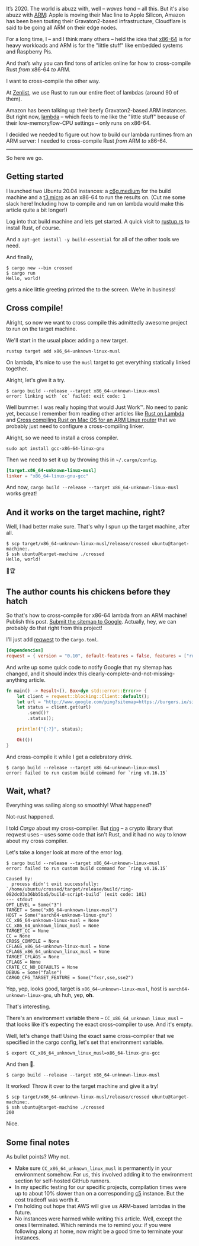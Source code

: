 It’s 2020. The world is abuzz with, well – _waves hand_ – all this. But it's
also abuzz with [ARM]: Apple is moving their Mac line to Apple Silicon, Amazon
has been been touting their Gravaton2-based infrastructure, Cloudflare is said
to be going all ARM on their edge nodes.

For a long time, I – and I think many others – held the idea that [x86-64] is
for heavy workloads and ARM is for the "little stuff" like embedded systems and
Raspberry Pis.

And that’s why you can find tons of articles online for how to cross-compile
Rust _from_ x86-64 _to_ ARM.

I want to cross-compile the other way.

At [Zenlist], we use Rust to run our entire fleet of lambdas (around 90 of
them).

Amazon has been talking up their beefy Gravaton2-based ARM instances. But right
now, [lambda] – which feels to me like the "little stuff" because of their
low-memory/low-CPU settings – only runs on x86-64.

I decided we needed to figure out how to build our lambda runtimes from an ARM
server: I needed to cross-compile Rust _from_ ARM _to_ x86-64.

---

So here we go.

## Getting started

I launched two Ubuntu 20.04 instances: a [c6g.medium][c6g] for the build
machine and a [t3.micro][t3] as an x86-64 to run the results on. (Cut me some
slack here! Including how to compile and run on lambda would make this article
quite a bit longer!)

Log into that build machine and lets get started. A quick visit to [rustup.rs]
to install Rust, of course.

And a `apt-get install -y build-essential` for all of the other tools we need.

And finally,

```
$ cargo new --bin crossed
$ cargo run
Hello, world!
```

gets a nice little greeting printed the to the screen. We're in business!

## Cross compile!

Alright, so now we want to cross compile this admittedly awesome project to run
on the target machine.

We'll start in the usual place: adding a new target.

```
rustup target add x86_64-unknown-linux-musl
```

On lambda, it's nice to use the `musl` target to get everything statically
linked together.

Alright, let's give it a try.

```
$ cargo build --release --target x86_64-unknown-linux-musl
error: linking with `cc` failed: exit code: 1
```

Well bummer. I was really hoping that would Just Work™. No need to panic yet,
because I remember from reading other articles like [Rust on
Lambda][cross-compile-lambda] and [Cross compiling Rust on Mac OS for an ARM
Linux router][cross-compile-linux] that we probably just need to configure a
cross-compiling linker.

Alright, so we need to install a cross compiler.

```
sudo apt install gcc-x86-64-linux-gnu
```

Then we need to set it up by throwing this in `~/.cargo/config`.

```toml
[target.x86_64-unknown-linux-musl]
linker = "x86_64-linux-gnu-gcc"
```

And now, `cargo build --release --target x86_64-unknown-linux-musl` works
great!

## And it works on the target machine, right?

Well, I had better make sure. That's why I spun up the target machine, after
all.

```
$ scp target/x86_64-unknown-linux-musl/release/crossed ubuntu@target-machine:.
$ ssh ubuntu@target-machine ./crossed
Hello, world!
```

🎉🏆

## The author counts his chickens before they hatch

So that's how to cross-compile for x86-64 lambda from an ARM machine! Publish
this post. [Submit the sitemap to Google][submit-to-google]. Actually, hey, we can
probably do that right from this project!

I'll just add [reqwest] to the `Cargo.toml`.

```toml
[dependencies]
reqwest = { version = "0.10", default-features = false, features = ["rustls-tls", "blocking"] }
```

And write up some quick code to notify Google that my sitemap has changed, and
it should index this clearly-complete-and-not-missing-anything article.

```rust
fn main() -> Result<(), Box<dyn std::error::Error>> {
    let client = reqwest::blocking::Client::default();
    let url = "http://www.google.com/ping?sitemap=https://burgers.io/sitemap.xml";
    let status = client.get(url)
        .send()?
        .status();

    println!("{:?}", status);

    Ok(())
}
```

And cross-compile it while I get a celebratory drink.

```
$ cargo build --release --target x86_64-unknown-linux-musl
error: failed to run custom build command for `ring v0.16.15`
```

## Wait, what?

Everything was sailing along so smoothly! What happened?

Not-rust happened.

I told *Cargo* about my cross-compiler. But [ring] – a crypto library that
reqwest uses – uses some code that isn't Rust, and it had no way to know about
my cross compiler.

Let's take a longer look at more of the error log.

```
$ cargo build --release --target x86_64-unknown-linux-musl
error: failed to run custom build command for `ring v0.16.15`

Caused by:
  process didn't exit successfully: `/home/ubuntu/crossed/target/release/build/ring-082dc03a36bb5ba5/build-script-build` (exit code: 101)
--- stdout
OPT_LEVEL = Some("3")
TARGET = Some("x86_64-unknown-linux-musl")
HOST = Some("aarch64-unknown-linux-gnu")
CC_x86_64-unknown-linux-musl = None
CC_x86_64_unknown_linux_musl = None
TARGET_CC = None
CC = None
CROSS_COMPILE = None
CFLAGS_x86_64-unknown-linux-musl = None
CFLAGS_x86_64_unknown_linux_musl = None
TARGET_CFLAGS = None
CFLAGS = None
CRATE_CC_NO_DEFAULTS = None
DEBUG = Some("false")
CARGO_CFG_TARGET_FEATURE = Some("fxsr,sse,sse2")
```

Yep, yep, looks good, target is `x86_64-unknown-linux-musl`, host is
`aarch64-unknown-linux-gnu`, uh huh, yep, **oh**.

That's interesting.

There's an environment variable there – `CC_x86_64_unknown_linux_musl` – that
looks like it's expecting the exact cross-compiler to use. And it's empty.

Well, let's change that! Using the exact same cross-compiler that we specified
in the cargo config, let's set that environment variable.

```
$ export CC_x86_64_unknown_linux_musl=x86_64-linux-gnu-gcc
```

And then 🤞.

```
$ cargo build --release --target x86_64-unknown-linux-musl
```

It worked! Throw it over to the target machine and give it a try!

```
$ scp target/x86_64-unknown-linux-musl/release/crossed ubuntu@target-machine:.
$ ssh ubuntu@target-machine ./crossed
200
```

Nice.


## Some final notes

As bullet points? Why not.

* Make sure `CC_x86_64_unknown_linux_musl` is permanently in your environment
  somehow. For us, this involved adding it to the environment section for
  self-hosted GitHub runners.
* In my specific testing for our specific projects, compilation times were up
  to about 10% slower than on a corresponding [c5] instance. But the cost
  tradeoff was worth it.
* I'm holding out hope that AWS will give us ARM-based lambdas in the future.
* No instances were harmed while writing this article. Well, except the ones I
  terminated. Which reminds me to remind you: if you were following along at
  home, now might be a good time to terminate your instances.


[ARM]: https://en.wikipedia.org/wiki/ARM_architecture
[x86-64]: https://en.wikipedia.org/wiki/X86-64
[c6g]: https://aws.amazon.com/ec2/instance-types/c6/
[c5]: https://aws.amazon.com/ec2/instance-types/c5/
[t3]: https://aws.amazon.com/ec2/instance-types/t3/
[rustup.rs]: https://rustup.rs/
[submit-to-google]: https://developers.google.com/search/docs/guides/submit-URLs
[reqwest]: https://docs.rs/reqwest
[cross-compile-lambda]: https://rendered-obsolete.github.io/2019/03/19/rust_lambda.html
[cross-compile-linux]: https://sigmaris.info/blog/2019/02/cross-compiling-rust-on-mac-os-for-an-arm-linux-router/
[ring]: https://docs.rs/ring
[Zenlist]: https://zenlist.com
[lambda]: https://aws.amazon.com/lambda/
